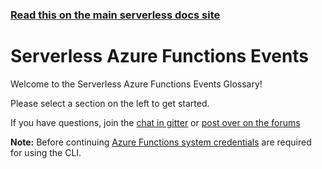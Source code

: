 <!--
title: Serverless - Azure Functions - Events
menuText: Azure Events 
layout: Doc
-->

<!-- DOCS-SITE-LINK:START automatically generated  -->
### [Read this on the main serverless docs site](https://www.serverless.com/framework/docs/providers/azure/events/)
<!-- DOCS-SITE-LINK:END -->

# Serverless Azure Functions Events

Welcome to the Serverless Azure Functions Events Glossary!

Please select a section on the left to get started.

If you have questions, join the [chat in gitter](https://gitter.im/serverless/serverless) or [post over on the forums](http://forum.serverless.com/)

**Note:** Before continuing [Azure Functions system credentials](../guide/credentials.md) are required for using the CLI.
